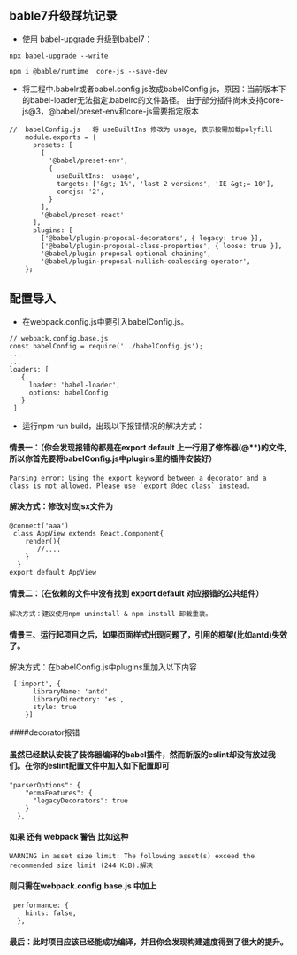 
## bable7升级踩坑记录

* 使用 babel-upgrade 升级到babel7：
```
npx babel-upgrade --write

npm i @bable/rumtime  core-js --save-dev
```
* 将工程中.babelr或者babel.config.js改成babelConfig.js，原因：当前版本下的babel-loader无法指定.babelrc的文件路径。
由于部分插件尚未支持core-js@3，@babel/preset-env和core-js需要指定版本
```
//  babelConfig.js   将 useBuiltIns 修改为 usage, 表示按需加载polyfill
    module.exports = {
      presets: [
        [
          '@babel/preset-env',
          {
            useBuiltIns: 'usage',
            targets: ['&gt; 1%', 'last 2 versions', 'IE &gt;= 10'],
            corejs: '2',
          }
        ],
        '@babel/preset-react'
      ],
      plugins: [
        ['@babel/plugin-proposal-decorators', { legacy: true }],
        ['@babel/plugin-proposal-class-properties', { loose: true }],
        '@babel/plugin-proposal-optional-chaining',
        '@babel/plugin-proposal-nullish-coalescing-operator',
    };
 ```
 ## 配置导入
 * 在webpack.config.js中要引入babelConfig.js。
 ```
 // webpack.config.base.js
 const babelConfig = require('../babelConfig.js');
 ...
 ...
loaders: [
    {
      loader: 'babel-loader',
      options: babelConfig
    }
  ]
  ```
*  运行npm run build，出现以下报错情况的解决方式：
#### 情景一：（你会发现报错的都是在export default 上一行用了修饰器(@**)的文件,所以你首先要将babelConfig.js中plugins里的插件安装好）
```
Parsing error: Using the export keyword between a decorator and a class is not allowed. Please use `export @dec class` instead.
```
#### 解决方式：修改对应jsx文件为
```
@connect('aaa')
 class AppView extends React.Component{
    render(){
       //....
    }
  }
export default AppView 
```
#### 情景二：（在依赖的文件中没有找到 export default 对应报错的公共组件）
```
解决方式：建议使用npm uninstall & npm install 卸载重装。
```
#### 情景三、运行起项目之后，如果页面样式出现问题了，引用的框架(比如antd)失效了。
解决方式：在babelConfig.js中plugins里加入以下内容
```
 ['import', {
      libraryName: 'antd',
      libraryDirectory: 'es',
      style: true
    }]
```
####decorator报错
#### 虽然已经默认安装了装饰器编译的babel插件，然而新版的eslint却没有放过我们。在你的eslint配置文件中加入如下配置即可
```
"parserOptions": {
    "ecmaFeatures": {
      "legacyDecorators": true
    }
  },
```
#### 如果 还有 webpack 警告 比如这种
```
WARNING in asset size limit: The following asset(s) exceed the recommended size limit (244 KiB).解决
```
#### 则只需在webpack.config.base.js 中加上
```
 performance: {
    hints: false,
  },
```
#### 最后：此时项目应该已经能成功编译，并且你会发现构建速度得到了很大的提升。
